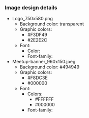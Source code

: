 ### Image design details
- Logo_750x580.png
  - Background color: transparent
  - Graphic colors:
    - #F3DF49
    - #2E2E2C
  - Font:
    - Color:
    - Font-family:
- Meetup-banner_960x150.jpeg
  - Background color: #494949
  - Graphic colors:
    - #F8DC3E
    - #000000
  - Font:
    - Colors:
      - #FFFFFF
      - #000000
    - Font-family:
